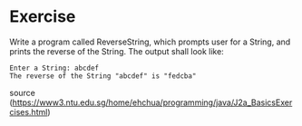 # Exercise

 Write a program called ReverseString, which prompts user for a String, and prints the reverse of the String. The output shall look like:
 ```
 Enter a String: abcdef
The reverse of the String "abcdef" is "fedcba"
```
source (https://www3.ntu.edu.sg/home/ehchua/programming/java/J2a_BasicsExercises.html)

